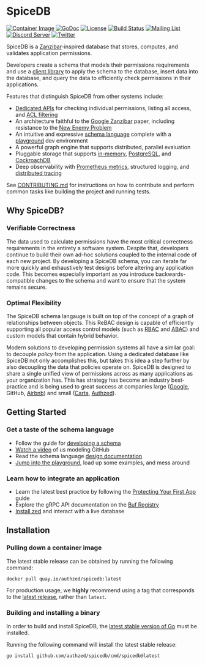 # SpiceDB

[![Container Image](https://img.shields.io/github/v/release/authzed/spicedb?color=%232496ED&label=container&logo=docker "Container Image")](https://quay.io/repository/authzed/spicedb?tab=tags)
[![GoDoc](https://godoc.org/github.com/authzed/spicedb?status.svg "Go documentation")](https://godoc.org/github.com/authzed/spicedb)
[![License](https://img.shields.io/badge/license-Apache--2.0-blue.svg "Apache 2.0 License")](https://www.apache.org/licenses/LICENSE-2.0.html)
[![Build Status](https://github.com/authzed/spicedb/workflows/Build%20&%20Test/badge.svg "GitHub Actions")](https://github.com/authzed/spicedb/actions)
[![Mailing List](https://img.shields.io/badge/email-google%20groups-4285F4 "authzed-oss@googlegroups.com")](https://groups.google.com/g/authzed-oss)
[![Discord Server](https://img.shields.io/discord/844600078504951838?color=7289da&logo=discord "Discord Server")](https://discord.gg/jTysUaxXzM)
[![Twitter](https://img.shields.io/twitter/follow/authzed?color=%23179CF0&logo=twitter&style=flat-square "@authzed on Twitter")](https://twitter.com/authzed)

SpiceDB is a [Zanzibar]-inspired database that stores, computes, and validates application permissions.

Developers create a schema that models their permissions requirements and use a [client library] to apply the schema to the database, insert data into the database, and query the data to efficiently check permissions in their applications.

Features that distinguish SpiceDB from other systems include:
- [Dedicated APIs] for checking individual permissions, listing all access, and [ACL filtering]
- An architecture faithful to the [Google Zanzibar] paper, including resistance to the [New Enemy Problem]
- An intuitive and expressive [schema language] complete with a [playground] dev environment
- A powerful graph engine that supports distributed, parallel evaluation
- Pluggable storage that supports [in-memory], [PostgreSQL], and [CockroachDB]
- Deep observability with [Prometheus metrics], structured logging, and [distributed tracing]

See [CONTRIBUTING.md] for instructions on how to contribute and perform common tasks like building the project and running tests.

[client library]: https://docs.authzed.com/reference/api#client-libraries
[Dedicated APIs]: https://buf.build/authzed/api
[ACL filtering]: https://docs.authzed.com/concepts/authz#what-is-acl-filtering
[Zanzibar]: https://authzed.com/blog/what-is-zanzibar/
[Google Zanzibar]: https://authzed.com/blog/what-is-zanzibar/
[New Enemy Problem]: https://authzed.com/blog/new-enemies/
[schema language]: https://docs.authzed.com/guides/schema
[playground]: https://play.authzed.com
[in-memory]: https://github.com/hashicorp/go-memdb
[PostgreSQL]: https://www.postgresql.org
[CockroachDB]: https://github.com/cockroachdb/cockroach
[Prometheus metrics]: https://prometheus.io
[distributed tracing]: https://opentelemetry.io
[CONTRIBUTING.md]: CONTRIBUTING.md

## Why SpiceDB?

### Verifiable Correctness

The data used to calculate permissions have the most critical correctness requirements in the entirety a software system.
Despite that, developers continue to build their own ad-hoc solutions coupled to the internal code of each new project.
By developing a SpiceDB schema, you can iterate far more quickly and exhaustively test designs before altering any application code.
This becomes especially important as you introduce backwards-compatible changes to the schema and want to ensure that the system remains secure.

### Optimal Flexibility

The SpiceDB schema langauge is built on top of the concept of a graph of relationships between objects.
This ReBAC design is capable of efficiently supporting all popular access control models (such as [RBAC] and [ABAC]) and custom models that contain hybrid behavior.

Modern solutions to developing permission systems all have a similar goal: to decouple _policy_ from the application.
Using a dedicated database like SpiceDB not only accomplishes this, but takes this idea a step further by also decoupling the data that policies operate on.
SpiceDB is designed to share a single unified view of permissions across as many applications as your organization has.
This has strategy has become an industry best-practice and is being used to great success at companies large ([Google], GitHub, [Airbnb]) and small ([Carta], [Authzed]).

[RBAC]: https://docs.authzed.com/concepts/authz#what-is-rbac
[ABAC]: https://docs.authzed.com/concepts/authz#what-is-abac
[Google]: https://research.google/pubs/pub48190/
[Airbnb]: https://medium.com/airbnb-engineering/himeji-a-scalable-centralized-system-for-authorization-at-airbnb-341664924574
[Carta]: https://medium.com/building-carta/authz-cartas-highly-scalable-permissions-system-782a7f2c840f
[Authzed]: https://authzed.com

## Getting Started

### Get a taste of the schema language

- Follow the guide for [developing a schema]
- [Watch a video] of us modeling GitHub
- Read the schema language [design documentation]
- [Jump into the playground], load up some examples, and mess around

[developing a schema]: https://docs.authzed.com/guides/schema
[Watch a video]: https://www.youtube.com/watch?v=x3-B9-ICj0w
[design documentation]: https://docs.authzed.com/reference/schema-lang
[Jump into the playground]: https://play.authzed.com

### Learn how to integrate an application

- Learn the latest best practice by following the [Protecting Your First App] guide
- Explore the gRPC API documentation on the [Buf Registry]
- [Install zed] and interact with a live database

[Protecting Your First App]: https://docs.authzed.com/guides/first-app
[Buf Registry]: https://buf.build/authzed/api/docs
[Install zed]: https://github.com/authzed/zed

## Installation

### Pulling down a container image

The latest stable release can be obtained by running the following command:

```sh
docker pull quay.io/authzed/spicedb:latest
```

For production usage, we **highly** recommend using a tag that corresponds to the [latest release], rather than `latest`.

[latest release]: https://github.com/authzed/spicedb/releases

### Building and installing a binary

In order to build and install SpiceDB, the [latest stable version of Go] must be installed.

Running the following command will install the latest stable release: 

```sh
go install github.com/authzed/spicedb/cmd/spicedb@latest
```

[latest stable version of Go]: https://golang.org/dl
[working Go environment]: https://golang.org/doc/code.html
